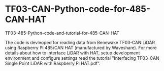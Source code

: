 # TF03-CAN-Python-code-for-485-CAN-HAT
TF03-485-Python-code-and-tutorial-for-485-CAN-HAT

The code is devleoped for reading data from Benewake TF03-CAN LiDAR using Raspberry Pi 485/CAN HAT (manufactured by Waveshare). 
For more details about how to interface LiDAR with HAT, setup development environment and configure settings read the tutorial "Interfacing TF03-CAN Single Point LiDAR with Raspberry Pi HAT.pdf".
